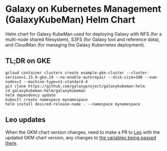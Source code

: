 # Galaxy on Kubernetes Management (GalaxyKubeMan) Helm Chart
Helm chart for Galaxy KubeMan used for deploying Galaxy with NFS (for a
multi-node shared filesystem), S3FS (for Galaxy tool and reference data), and
CloudMan (for managing the Galaxy Kubernetes deployment).

## TL;DR on GKE

```console
gcloud container clusters create example-gke-cluster --cluster-version=1.15.9-gke.24 --no-enable-autorepair --disk-size=100 --num-nodes=2 --machine-type=n1-standard-4
git clone https://github.com/galaxyproject/galaxykubeman-helm
cd galaxykubeman-helm/galaxykubeman
helm dependency update
kubectl create namespace mynamespace
helm install desired-release-name . --namespace mynamespace
```

## Leo updates
When the GKM chart version changes, need to make a PR to
[Leo](https://github.com/DataBiosphere/leonardo/blob/develop/Dockerfile#L29)
with the updated GKM chart version, any changes to [the variables being passed
there](https://github.com/DataBiosphere/leonardo/blob/develop/http/src/main/scala/org/broadinstitute/dsde/workbench/leonardo/util/GKEInterpreter.scala#L1342).
